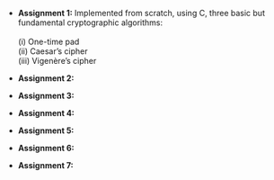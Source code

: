 + **Assignment 1:** Ιmplemented from scratch, using C, three basic but fundamental cryptographic algorithms:<br>
                <br />    (i)   One-time pad <br>
                    (ii)  Caesar’s cipher <br>
                    (iii) Vigenère’s cipher <br>

+ **Assignment 2:**

+ **Assignment 3:**

+ **Assignment 4:**

+ **Assignment 5:**

+ **Assignment 6:**

+ **Assignment 7:**
